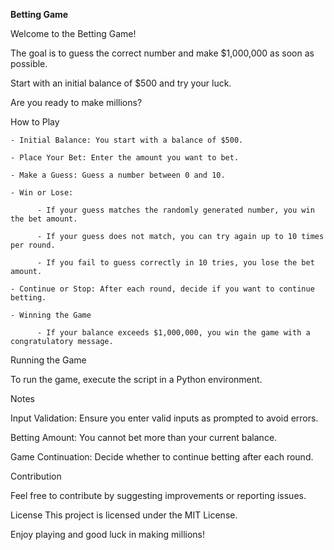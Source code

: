 **Betting Game**

Welcome to the Betting Game! 

The goal is to guess the correct number and make $1,000,000 as soon as possible. 

Start with an initial balance of $500 and try your luck. 

Are you ready to make millions?


How to Play

    - Initial Balance: You start with a balance of $500.
    
    - Place Your Bet: Enter the amount you want to bet.
    
    - Make a Guess: Guess a number between 0 and 10.
    
    - Win or Lose:
    
          - If your guess matches the randomly generated number, you win the bet amount.
          
          - If your guess does not match, you can try again up to 10 times per round.
          
          - If you fail to guess correctly in 10 tries, you lose the bet amount.
          
    - Continue or Stop: After each round, decide if you want to continue betting.
    
    - Winning the Game
    
          - If your balance exceeds $1,000,000, you win the game with a congratulatory message.
          

Running the Game

To run the game, execute the script in a Python environment.


Notes

Input Validation: Ensure you enter valid inputs as prompted to avoid errors.

Betting Amount: You cannot bet more than your current balance.

Game Continuation: Decide whether to continue betting after each round.


Contribution

Feel free to contribute by suggesting improvements or reporting issues.


License
This project is licensed under the MIT License.

Enjoy playing and good luck in making millions!






